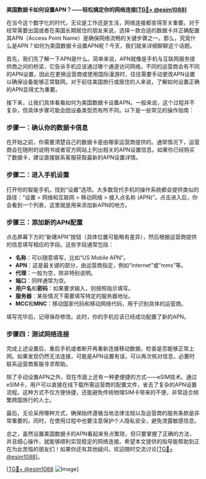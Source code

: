 **美国数据卡如何设置APN？——轻松搞定你的网络连接[[TG💪+ @esim1088](https://t.me/s/esim1088)]**

在当今这个数字化的时代，无论是工作还是生活，网络连接都变得至关重要。对于经常需要出国或者在美国长期居住的朋友来说，选择一款合适的数据卡并正确配置其APN（Access Point Name）是确保网络流畅的关键步骤之一。那么，究竟什么是APN？如何为美国数据卡设置APN呢？今天，我们就来详细聊聊这个话题。

首先，我们先了解一下APN是什么。简单来说，APN就像是手机与互联网服务提供商之间的桥梁，它告诉手机应该通过哪个通道访问网络。不同的运营商会有不同的APN设置，因此在更换运营商或使用国际漫游时，往往需要手动更改APN设置以确保设备能够正常联网。对于前往美国旅行或居住的人来说，了解如何设置正确的APN显得尤为重要。

接下来，让我们具体看看如何为美国数据卡设置APN。一般来说，这个过程并不复杂，但具体步骤可能会因设备类型而有所不同。以下是一些常见的操作指南：

### 步骤一：确认你的数据卡信息
在开始之前，你需要清楚自己的数据卡是由哪家运营商提供的。通常情况下，运营商会在随附的说明书或者官方网站上列出相关的APN设置信息。如果你已经购买了数据卡，建议直接联系客服获取最新的APN设置详情。

### 步骤二：进入手机设置
打开你的智能手机，找到“设置”选项。大多数现代手机的操作系统都会提供类似的路径：“设置 > 网络和互联网 > 移动网络 > 接入点名称 (APN)”。点击进入后，你会看到一个列表，这里就是用来添加新APN的地方。

### 步骤三：添加新的APN配置
点击屏幕下方的“新建APN”按钮（具体位置可能略有差异），然后根据运营商提供的信息填写相应的字段。这些字段通常包括：
- **名称**：可以随意填写，比如“US Mobile APN”。
- **APN**：这是最关键的部分，由运营商指定，例如“internet”或“mms”等。
- **代理**：一般为空，除非特别说明。
- **端口**：同样通常为空。
- **用户名**和**密码**：如果要求输入，则按照指示填写。
- **服务器**：某些情况下需要填写特定的服务器地址。
- **MCC**和**MNC**：移动国家代码和移动网络代码，用于识别具体的运营商。

填写完毕后，记得保存修改。此时，你的手机应该已经成功配置了新的APN。

### 步骤四：测试网络连接
完成上述设置后，重启手机或者断开再重新连接移动数据，检查是否能够正常上网。如果发现仍然无法连接，可能是APN设置有误，可以再次核对信息，必要时联系运营商客服寻求帮助。

除了手动设置APN之外，现在市面上还有一种更便捷的方式——eSIM技术。通过eSIM卡，用户可以直接在线下载所需运营商的配置文件，省去了复杂的APN设置流程。这种方式不仅方便快捷，还能避免传统物理SIM卡带来的不便，非常适合频繁跨国旅行的人士。

最后，无论采用哪种方式，确保始终遵循当地法律法规以及运营商的服务条款是非常重要的。同时，在使用过程中也要注意保护个人隐私安全，避免泄露敏感信息。

总之，虽然设置美国数据卡的APN看起来有点繁琐，但只要掌握了正确的方法，并且细心操作，就能够顺利实现稳定的网络连接。希望本文提供的指导能帮助到正在为此苦恼的朋友们！如果你还有其他疑问，欢迎随时交流讨论[[TG💪+ @esim1088](https://t.me/s/esim1088)]。

[[TG💪+ @esim1088](https://t.me/s/esim1088) ![Image](https://i.postimg.cc/4NQfJmqS/Snipaste-2025-05-13-00-14-12.png)]